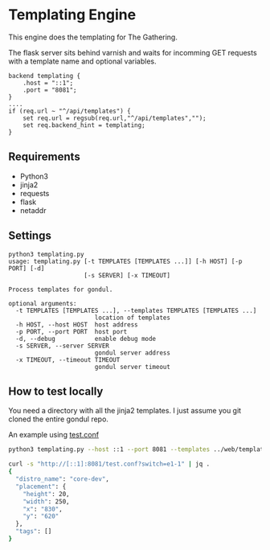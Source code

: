 # Templating Engine

This engine does the templating for The Gathering.

The flask server sits behind varnish and waits for incomming GET requests with a template name and optional variables.

```varnish
backend templating {
    .host = "::1";
    .port = "8081";
}
....
if (req.url ~ "^/api/templates") {
    set req.url = regsub(req.url,"^/api/templates","");
    set req.backend_hint = templating;
}
```

## Requirements

* Python3
* jinja2
* requests
* flask
* netaddr

## Settings

```
python3 templating.py
usage: templating.py [-t TEMPLATES [TEMPLATES ...]] [-h HOST] [-p PORT] [-d]
                     [-s SERVER] [-x TIMEOUT]

Process templates for gondul.

optional arguments:
  -t TEMPLATES [TEMPLATES ...], --templates TEMPLATES [TEMPLATES ...]
                        location of templates
  -h HOST, --host HOST  host address
  -p PORT, --port PORT  host port
  -d, --debug           enable debug mode
  -s SERVER, --server SERVER
                        gondul server address
  -x TIMEOUT, --timeout TIMEOUT
                        gondul server timeout
```

## How to test locally

You need a directory with all the jinja2 templates. I just assume you git cloned the entire gondul repo.

An example using [test.conf](../web/templates/test.conf)

```bash
python3 templating.py --host ::1 --port 8081 --templates ../web/templates --server http://tech:rules@<gondul>:80
```

```bash
curl -s "http://[::1]:8081/test.conf?switch=e1-1" | jq .
{
  "distro_name": "core-dev",
  "placement": {
    "height": 20,
    "width": 250,
    "x": "830",
    "y": "620"
  },
  "tags": []
}
```
